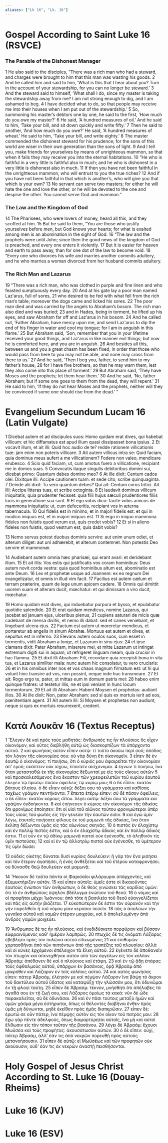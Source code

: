```yaml
---
aliases: ["Lk 16", "Lk. 16"]
---
```



# Gospel According to Saint Luke 16 (RSVCE)

### The Parable of the Dishonest Manager
1 He also said to the disciples, “There was a rich man who had a steward, and charges were brought to him that this man was wasting his goods.
2 And he called him and said to him, ‘What is this that I hear about you? Turn in the account of your stewardship, for you can no longer be steward.’
3 And the steward said to himself, ‘What shall I do, since my master is taking the stewardship away from me? I am not strong enough to dig, and I am ashamed to beg.
4 I have decided what to do, so that people may receive me into their houses when I am put out of the stewardship.’
5 So, summoning his master’s debtors one by one, he said to the first, ‘How much do you owe my master?’
6 He said, ‘A hundred measures of oil.’ And he said to him, ‘Take your bill, and sit down quickly and write fifty.’
7 Then he said to another, ‘And how much do you owe?’ He said, ‘A hundred measures of wheat.’ He said to him, ‘Take your bill, and write eighty.’
8 The master commended the dishonest steward for his prudence; for the sons of this world are wiser in their own generation than the sons of light.
9 And I tell you, make friends for yourselves by means of unrighteous mammon, so that when it fails they may receive you into the eternal habitations.
10 “He who is faithful in a very little is faithful also in much; and he who is dishonest in a very little is dishonest also in much.
11 If then you have not been faithful in the unrighteous mammon, who will entrust to you the true riches?
12 And if you have not been faithful in that which is another’s, who will give you that which is your own?
13 No servant can serve two masters; for either he will hate the one and love the other, or he will be devoted to the one and despise the other. You cannot serve God and mammon.”
### The Law and the Kingdom of God
14 The Pharisees, who were lovers of money, heard all this, and they scoffed at him.
15 But he said to them, “You are those who justify yourselves before men, but God knows your hearts; for what is exalted among men is an abomination in the sight of God.
16 “The law and the prophets were until John; since then the good news of the kingdom of God is preached, and every one enters it violently.
17 But it is easier for heaven and earth to pass away, than for one dot of the law to become void.
18 “Every one who divorces his wife and marries another commits adultery, and he who marries a woman divorced from her husband commits adultery.
### The Rich Man and Lazarus
19 “There was a rich man, who was clothed in purple and fine linen and who feasted sumptuously every day.
20 And at his gate lay a poor man named Lazʹarus, full of sores,
21 who desired to be fed with what fell from the rich man’s table; moreover the dogs came and licked his sores.
22 The poor man died and was carried by the angels to Abraham’s bosom. The rich man also died and was buried;
23 and in Hades, being in torment, he lifted up his eyes, and saw Abraham far off and Lazʹarus in his bosom.
24 And he called out, ‘Father Abraham, have mercy upon me, and send Lazʹarus to dip the end of his finger in water and cool my tongue; for I am in anguish in this flame.’
25 But Abraham said, ‘Son, remember that you in your lifetime received your good things, and Lazʹarus in like manner evil things; but now he is comforted here, and you are in anguish.
26 And besides all this, between us and you a great chasm has been fixed, in order that those who would pass from here to you may not be able, and none may cross from there to us.’
27 And he said, ‘Then I beg you, father, to send him to my father’s house,
28 for I have five brothers, so that he may warn them, lest they also come into this place of torment.’
29 But Abraham said, ‘They have Moses and the prophets; let them hear them.’
30 And he said, ‘No, father Abraham; but if some one goes to them from the dead, they will repent.’
31 He said to him, ‘If they do not hear Moses and the prophets, neither will they be convinced if some one should rise from the dead.’ ”


# Evangelium Secundum Lucam 16 (Latin Vulgate)

1 Dicebat autem et ad discipulos suos: Homo quidam erat dives, qui habebat villicum: et hic diffamatus est apud illum quasi dissipasset bona ipsius.
2 Et vocavit illum, et ait illi: Quid hoc audio de te? redde rationem villicationis tuæ: jam enim non poteris villicare.
3 Ait autem villicus intra se: Quid faciam, quia dominus meus aufert a me villicationem? Fodere non valeo, mendicare erubesco.
4 Scio quid faciam, ut, cum amotus fuero a villicatione, recipiant me in domos suas.
5 Convocatis itaque singulis debitoribus domini sui, dicebat primo: Quantum debes domino meo?
6 At ille dixit: Centum cados olei. Dixitque illi: Accipe cautionem tuam: et sede cito, scribe quinquaginta.
7 Deinde alii dixit: Tu vero quantum debes? Qui ait: Centum coros tritici. Ait illi: Accipe litteras tuas, et scribe octoginta.
8 Et laudavit dominus villicum iniquitatis, quia prudenter fecisset: quia filii hujus sæculi prudentiores filiis lucis in generatione sua sunt.
9 Et ego vobis dico: facite vobis amicos de mammona iniquitatis: ut, cum defeceritis, recipiant vos in æterna tabernacula.
10 Qui fidelis est in minimo, et in majori fidelis est: et qui in modico iniquus est, et in majori iniquus est.
11 Si ergo in iniquo mammona fideles non fuistis quod verum est, quis credet vobis?
12 Et si in alieno fideles non fuistis, quod vestrum est, quis dabit vobis?

13 Nemo servus potest duobus dominis servire: aut enim unum odiet, et alterum diliget: aut uni adhærebit, et alterum contemnet. Non potestis Deo servire et mammonæ.

14 Audiebant autem omnia hæc pharisæi, qui erant avari: et deridebant illum.
15 Et ait illis: Vos estis qui justificatis vos coram hominibus: Deus autem novit corda vestra: quia quod hominibus altum est, abominatio est ante Deum.
16 Lex et prophetæ usque ad Joannem: ex eo regnum Dei evangelizatur, et omnis in illud vim facit.
17 Facilius est autem cælum et terram præterire, quam de lege unum apicem cadere.
18 Omnis qui dimittit uxorem suam et alteram ducit, mœchatur: et qui dimissam a viro ducit, mœchatur.

19 Homo quidam erat dives, qui induebatur purpura et bysso, et epulabatur quotidie splendide.
20 Et erat quidam mendicus, nomine Lazarus, qui jacebat ad januam ejus, ulceribus plenus,
21 cupiens saturari de micis quæ cadebant de mensa divitis, et nemo illi dabat: sed et canes veniebant, et lingebant ulcera ejus.
22 Factum est autem ut moreretur mendicus, et portaretur ab angelis in sinum Abrahæ. Mortuus est autem et dives, et sepultus est in inferno.
23 Elevans autem oculos suos, cum esset in tormentis, vidit Abraham a longe, et Lazarum in sinu ejus:
24 et ipse clamans dixit: Pater Abraham, miserere mei, et mitte Lazarum ut intingat extremum digiti sui in aquam, ut refrigeret linguam meam, quia crucior in hac flamma.
25 Et dixit illi Abraham: Fili, recordare quia recepisti bona in vita tua, et Lazarus similiter mala: nunc autem hic consolatur, tu vero cruciaris:
26 et in his omnibus inter nos et vos chaos magnum firmatum est: ut hi qui volunt hinc transire ad vos, non possint, neque inde huc transmeare.
27 Et ait: Rogo ergo te, pater, ut mittas eum in domum patris mei:
28 habeo enim quinque fratres: ut testetur illis, ne et ipsi veniant in hunc locum tormentorum.
29 Et ait illi Abraham: Habent Moysen et prophetas: audiant illos.
30 At ille dixit: Non, pater Abraham: sed si quis ex mortuis ierit ad eos, pœnitentiam agent.
31 Ait autem illi: Si Moysen et prophetas non audiunt, neque si quis ex mortuis resurrexerit, credent.


# Κατὰ Λουκᾶν 16 (Textus Receptus)

1 Ἔλεγεν δὲ καὶ πρὸς τοὺς μαθητάς: ἄνθρωπός τις ἦν πλούσιος ὃς εἶχεν οἰκονόμον, καὶ οὗτος διεβλήθη αὐτῷ ὡς διασκορπίζων τὰ ὑπάρχοντα αὐτοῦ.
2 καὶ φωνήσας αὐτὸν εἶπεν αὐτῷ: τί τοῦτο ἀκούω περὶ σοῦ; ἀπόδος τὸν λόγον τῆς οἰκονομίας σου: οὐ γὰρ δύνῃ ἔτι οἰκονομεῖν.
3 εἶπεν δὲ ἐν ἑαυτῷ ὁ οἰκονόμος: τί ποιήσω, ὅτι ὁ κύριός μου ἀφαιρεῖται τὴν οἰκονομίαν ἀπ' ἐμοῦ; σκάπτειν οὐκ ἰσχύω, ἐπαιτεῖν αἰσχύνομαι.
4 ἔγνων τί ποιήσω, ἵνα ὅταν μετασταθῶ ἐκ τῆς οἰκονομίας δέξωνταί με εἰς τοὺς οἴκους αὐτῶν
5 καὶ προσκαλεσάμενος ἕνα ἕκαστον τῶν χρεοφειλετῶν τοῦ κυρίου ἑαυτοῦ ἔλεγεν τῷ πρώτῳ: πόσον ὀφείλεις τῷ κυρίῳ μου;
6 ὁ δὲ εἶπεν: ἑκατὸν βάτους ἐλαίου. ὁ δὲ εἶπεν αὐτῷ: δέξαι σου τὰ γράμματα καὶ καθίσας ταχέως γράψον πεντήκοντα.
7 ἔπειτα ἑτέρῳ εἶπεν: σὺ δὲ πόσον ὀφείλεις; ὁ δὲ εἶπεν: ἑκατὸν κόρους σίτου. λέγει αὐτῷ: δέξαι σου τὰ γράμματα καὶ γράψον ὀγδοήκοντα.
8 καὶ ἐπῄνεσεν ὁ κύριος τὸν οἰκονόμον τῆς ἀδικίας ὅτι φρονίμως ἐποίησεν: ὅτι οἱ υἱοὶ τοῦ αἰῶνος τούτου φρονιμώτεροι ὑπὲρ τοὺς υἱοὺς τοῦ φωτὸς εἰς τὴν γενεὰν τὴν ἑαυτῶν εἰσιν.
9 καὶ ἐγὼ ὑμῖν λέγω, ἑαυτοῖς ποιήσατε φίλους ἐκ τοῦ μαμωνᾶ τῆς ἀδικίας, ἵνα ὅταν ἐκλίπῃ δέξωνται ὑμᾶς εἰς τὰς αἰωνίους σκηνάς.
10 ὁ πιστὸς ἐν ἐλαχίστῳ καὶ ἐν πολλῷ πιστός ἐστιν, καὶ ὁ ἐν ἐλαχίστῳ ἄδικος καὶ ἐν πολλῷ ἄδικός ἐστιν.
11 εἰ οὖν ἐν τῷ ἀδίκῳ μαμωνᾷ πιστοὶ οὐκ ἐγένεσθε, τὸ ἀληθινὸν τίς ὑμῖν πιστεύσει;
12 καὶ εἰ ἐν τῷ ἀλλοτρίῳ πιστοὶ οὐκ ἐγένεσθε, τὸ ὑμέτερον τίς ὑμῖν δώσει

13 οὐδεὶς οἰκέτης δύναται δυσὶ κυρίοις δουλεύειν: ἢ γὰρ τὸν ἕνα μισήσει καὶ τὸν ἕτερον ἀγαπήσει, ἢ ἑνὸς ἀνθέξεται καὶ τοῦ ἑτέρου καταφρονήσει. οὐ δύνασθε θεῷ δουλεύειν καὶ μαμωνᾷ.

14 Ἤκουον δὲ ταῦτα πάντα οἱ Φαρισαῖοι φιλάργυροι ὑπάρχοντες, καὶ ἐξεμυκτήριζον αὐτόν.
15 καὶ εἶπεν αὐτοῖς: ὑμεῖς ἐστε οἱ δικαιοῦντες ἑαυτοὺς ἐνώπιον τῶν ἀνθρώπων, ὁ δὲ θεὸς γινώσκει τὰς καρδίας ὑμῶν: ὅτι τὸ ἐν ἀνθρώποις ὑψηλὸν βδέλυγμα ἐνώπιον τοῦ θεοῦ.
16 ὁ νόμος καὶ οἱ προφῆται μέχρι Ἰωάννου: ἀπὸ τότε ἡ βασιλεία τοῦ θεοῦ εὐαγγελίζεται καὶ πᾶς εἰς αὐτὴν βιάζεται.
17 εὐκοπώτερον δέ ἐστιν τὸν οὐρανὸν καὶ τὴν γῆν παρελθεῖν ἢ τοῦ νόμου μίαν κεραίαν πεσεῖν.
18 πᾶς ὁ ἀπολύων τὴν γυναῖκα αὐτοῦ καὶ γαμῶν ἑτέραν μοιχεύει, καὶ ὁ ἀπολελυμένην ἀπὸ ἀνδρὸς γαμῶν μοιχεύει.

19 Ἄνθρωπος δέ τις ἦν πλούσιος, καὶ ἐνεδιδύσκετο πορφύραν καὶ βύσσον εὐφραινόμενος καθ' ἡμέραν λαμπρῶς.
20 πτωχὸς δέ τις ὀνόματι Λάζαρος ἐβέβλητο πρὸς τὸν πυλῶνα αὐτοῦ εἱλκωμένος
21 καὶ ἐπιθυμῶν χορτασθῆναι ἀπὸ τῶν πιπτόντων ἀπὸ τῆς τραπέζης τοῦ πλουσίου: ἀλλὰ καὶ οἱ κύνες ἐρχόμενοι ἐπέλειχον τὰ ἕλκη αὐτοῦ.
22 ἐγένετο δὲ ἀποθανεῖν τὸν πτωχὸν καὶ ἀπενεχθῆναι αὐτὸν ὑπὸ τῶν ἀγγέλων εἰς τὸν κόλπον Ἀβραάμ: ἀπέθανεν δὲ καὶ ὁ πλούσιος καὶ ἐτάφη.
23 καὶ ἐν τῷ ᾅδῃ ἐπάρας τοὺς ὀφθαλμοὺς αὐτοῦ, ὑπάρχων ἐν βασάνοις, ὁρᾷ Ἀβραὰμ ἀπὸ μακρόθεν καὶ Λάζαρον ἐν τοῖς κόλποις αὐτοῦ.
24 καὶ αὐτὸς φωνήσας εἶπεν: πάτερ Ἀβραάμ, ἐλέησόν με καὶ πέμψον Λάζαρον ἵνα βάψῃ τὸ ἄκρον τοῦ δακτύλου αὐτοῦ ὕδατος καὶ καταψύξῃ τὴν γλῶσσάν μου, ὅτι ὀδυνῶμαι ἐν τῇ φλογὶ ταύτῃ.
25 εἶπεν δὲ Ἀβραάμ: τέκνον, μνήσθητι ὅτι ἀπέλαβες τὰ ἀγαθά σου ἐν τῇ ζωῇ σου, καὶ Λάζαρος ὁμοίως τὰ κακά: νῦν δὲ ὧδε παρακαλεῖται, σὺ δὲ ὀδυνᾶσαι.
26 καὶ ἐν πᾶσι τούτοις μεταξὺ ἡμῶν καὶ ὑμῶν χάσμα μέγα ἐστήρικται, ὅπως οἱ θέλοντες διαβῆναι ἔνθεν πρὸς ὑμᾶς μὴ δύνωνται, μηδὲ ἐκεῖθεν πρὸς ἡμᾶς διαπερῶσιν.
27 εἶπεν δέ: ἐρωτῶ σε οὖν πάτερ, ἵνα πέμψῃς αὐτὸν εἰς τὸν οἶκον τοῦ πατρός μου:
28 ἔχω γὰρ πέντε ἀδελφούς, ὅπως διαμαρτύρηται αὐτοῖς, ἵνα μὴ καὶ αὐτοὶ ἔλθωσιν εἰς τὸν τόπον τοῦτον τῆς βασάνου.
29 λέγει δὲ Ἀβραάμ: ἔχουσι Μωϋσέα καὶ τοὺς προφήτας: ἀκουσάτωσαν αὐτῶν.
30 ὁ δὲ εἶπεν: οὐχί, πάτερ Ἀβραάμ, ἀλλ' ἐάν τις ἀπὸ νεκρῶν πορευθῇ πρὸς αὐτοὺς μετανοήσουσιν.
31 εἶπεν δὲ αὐτῷ: εἰ Μωϋσέως καὶ τῶν προφητῶν οὐκ ἀκούουσιν, οὐδ' ἐάν τις ἐκ νεκρῶν ἀναστῇ πεισθήσονται.


# Holy Gospel of Jesus Christ According to St. Luke 16 (Douay-Rheims)


# Luke 16 (KJV)


# Luke 16 (ESV)

